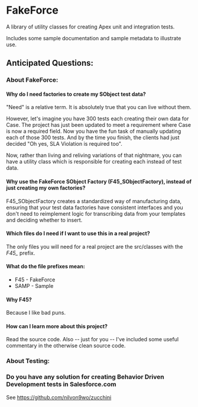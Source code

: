 # FakeForce
A library of utility classes for creating Apex unit and integration tests.

Includes some sample documentation and sample metadata to illustrate use.

## Anticipated Questions:

### About FakeForce:
#### Why do I need factories to create my SObject test data?
"Need" is a relative term.
It is absolutely true that you can live without them.

However, let's imagine you have 300 tests each creating their own data for Case.
The project has just been updated to meet a requirement where Case is now a required field.
Now you have the fun task of manually updating each of those 300 tests.
And by the time you finish, the clients had just decided "Oh yes, SLA Violation is required too".

Now, rather than living and reliving variations of that nightmare, you can have a utility class which is responsible for
creating each instead of test data.

#### Why use the FakeForce SObject Factory (F45_SObjectFactory), instead of just creating my own factories?
F45_SObjectFactory creates a standardized way of manufacturing data, ensuring that your test data factories have consistent interfaces
and you don't need to reimplement logic for transcribing data from your templates and deciding whether to insert.

#### Which files do I need if I want to use this in a real project?
The only files you will need for a real project are the src/classes with the *F45_* prefix.

#### What do the file prefixes mean:
* F45 - FakeForce
* SAMP - Sample

#### Why F45?
Because I like bad puns.

#### How can I learn more about this project?
Read the source code.
Also -- just for you -- I've included some useful commentary in the otherwise clean source code.

### About Testing:
### Do you have any solution for creating Behavior Driven Development tests in Salesforce.com 
See https://github.com/nilvon9wo/zucchini
